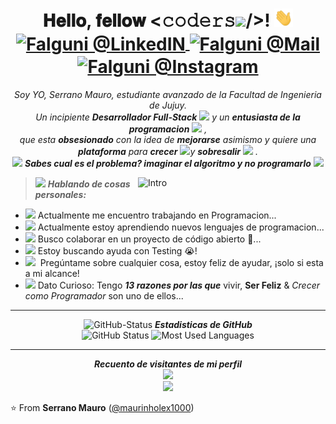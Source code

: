 <h1 align="center">𝐇𝐞𝐥𝐥𝐨, 𝐟𝐞𝐥𝐥𝐨𝐰 <𝚌𝚘𝚍𝚎𝚛𝚜<img src="https://github.com/TheDudeThatCode/TheDudeThatCode/blob/master/Assets/Earth.gif" width="24px">/>! <img src="https://raw.githubusercontent.com/ABSphreak/ABSphreak/master/gifs/Hi.gif" width="30px">
<br>
<a href="https://www.linkedin.com/in/mauro-serrano-80400a1a4/">
  <img align="center" alt="Falguni @LinkedIN" width="22px" src="https://cdn.jsdelivr.net/npm/simple-icons@v3/icons/linkedin.svg" />
</a>
  <a href="mailto:maurinholex10@gmail.com">
  <img align="center" alt="Falguni @Mail" width="22px" src="https://cdn.jsdelivr.net/npm/simple-icons@v3/icons/gmail.svg" />
</a>
<a href="https://www.instagram.com/mfabb8888/">
  <img align="center" alt="Falguni @Instagram" width="22px" src="https://cdn.jsdelivr.net/npm/simple-icons@v3/icons/instagram.svg" />
</a>

</h1>

<p align="center">
  <em>
    Soy YO, Serrano Mauro, estudiante avanzado de la Facultad de Ingenieria de Jujuy. <br>
    Un incipiente <b> Desarrollador Full-Stack</b> <img src="https://github.com/TheDudeThatCode/TheDudeThatCode/blob/master/Assets/Developer.gif" width="30px"> y un <b>entusiasta de la programacion</b>&nbsp;<img src="https://github.com/TheDudeThatCode/TheDudeThatCode/blob/master/Assets/Designer.gif" width="36px">&nbsp,<br>que esta <b>obsesionado</b>
    con la idea de <b>mejorarse</b> asimismo y quiere una <b>plataforma</b> para
    <b>crecer</b> <img src="https://github.com/TheDudeThatCode/TheDudeThatCode/blob/master/Assets/Rocket.gif" width="18px">y
    <b>sobresalir</b> <img src="https://github.com/TheDudeThatCode/TheDudeThatCode/blob/master/Assets/Medal.gif" width="20px">&nbsp.
  </em> 
  <br>
  <img src="https://media.giphy.com/media/VgCDAzcKvsR6OM0uWg/giphy.gif" width="50" /> <b><i>Sabes cual es el problema? imaginar el algoritmo y no programarlo</i></b> <img src="https://media.giphy.com/media/7j2hfyeVcDtf2/giphy.gif" width="50" />
</p>

<img align="right" width=300px alt="Intro" src="https://media.giphy.com/media/JTnmWFfrd77RctgNQl/giphy.gif" />

> <img src="https://media.giphy.com/media/ObNTw8Uzwy6KQ/giphy.gif" width="30px">&nbsp;***Hablando de cosas personales:***

- <img src="https://media.giphy.com/media/7TcdtHOCxo3meUvPgj/giphy.gif" width="30px">&nbsp;Actualmente me encuentro trabajando en Programacion...
- <img src="https://media.giphy.com/media/gicLJtvYJlEh0LSdCl/giphy.gif" width="30px">&nbsp;Actualmente estoy aprendiendo nuevos lenguajes de programacion...
- <img src="https://media.giphy.com/media/mG7xN3NU7WeUUGiKjM/giphy.gif" width="30px">&nbsp;Busco colaborar en un proyecto de código abierto 🤝...
- <img src="https://media.giphy.com/media/1AgViXhq0ZzOZyYfHV/giphy.gif" width="30px">&nbsp;Estoy buscando ayuda con Testing 😭!
- <img src="https://media.giphy.com/media/lleGybkEAdmbVE8cKt/giphy.gif" width="30px">&nbsp; Pregúntame sobre cualquier cosa, estoy feliz de ayudar, ¡solo si esta a mi alcance!
- <img src="https://media.giphy.com/media/1Bek3O06EXr6YaBcLy/giphy.gif" width="30px">&nbsp;Dato Curioso: Tengo ***13 razones por las que*** vivir, **Ser Feliz** & *Crecer como Programador* son uno de ellos...

<hr>
<p align="center">
<img src="https://media.giphy.com/media/8UHRm5oY4k4FDxq5QG/giphy.gif" width="30px" alt="GitHub-Status"/>&nbsp;<i><b>Estadisticas de GitHub</b></i><br>
<img src="https://github-readme-stats.vercel.app/api?username=maurinholex1000&count_private=true&show_icons=true&theme=great-gatsby" alt="GitHub Status"/>
<img src = "https://github-readme-stats.vercel.app/api/top-langs/?username=maurinholex1000&show_icons=true&layout=compact&theme=great-gatsby" alt="Most Used Languages">
</p>

<hr>

<p align="center"> 
  <i><b>Recuento de visitantes de mi perfil</b></i><br>
  <img src="https://raw.githubusercontent.com/saadeghi/saadeghi/master/dino.gif" /><br>
  <img src="https://profile-counter.glitch.me/maurinholex1000/count.svg" />
</p>

<!-- can't stop myself from editing🤷... -->

⭐️ From **Serrano Mauro** ([@maurinholex1000](https://github.com/maurinholex1000))
